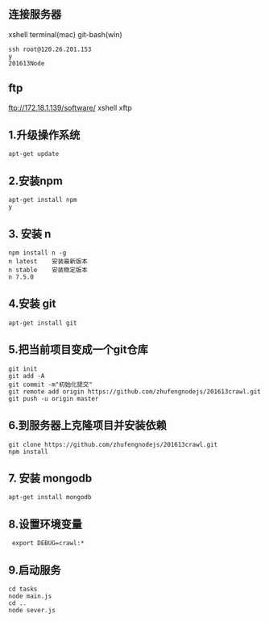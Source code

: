 ## 连接服务器
xshell
terminal(mac)
git-bash(win)

```
ssh root@120.26.201.153
y
201613Node
```

## ftp
ftp://172.18.1.139/software/
xshell
xftp


## 1.升级操作系统 
```
apt-get update
```

## 2.安装npm
```
apt-get install npm
y
```

## 3. 安装 n
```
npm install n -g
n latest    安装最新版本
n stable    安装稳定版本
n 7.5.0
```

## 4.安装 git
```
apt-get install git
```

## 5.把当前项目变成一个git仓库
```
git init
git add -A
git commit -m"初始化提交"
git remote add origin https://github.com/zhufengnodejs/201613crawl.git
git push -u origin master
```
## 6.到服务器上克隆项目并安装依赖
```
git clone https://github.com/zhufengnodejs/201613crawl.git
npm install 
```

## 7. 安装 mongodb
```
apt-get install mongodb
```
## 8.设置环境变量
```
 export DEBUG=crawl:*
```

## 9.启动服务
```
cd tasks
node main.js
cd ..
node sever.js
```